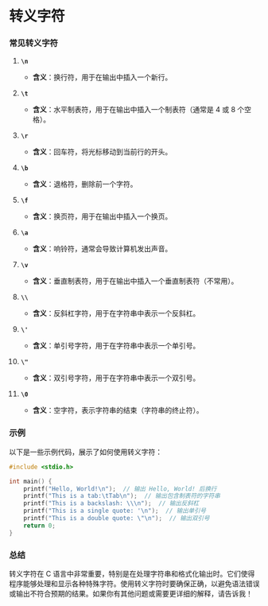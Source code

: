 # 转义字符

### 常见转义字符

1. **`\n`**
   
   - **含义**：换行符，用于在输出中插入一个新行。
2. **`\t`**
   
   - **含义**：水平制表符，用于在输出中插入一个制表符（通常是 4 或 8 个空格）。
3. **`\r`**
   
   - **含义**：回车符，将光标移动到当前行的开头。
4. **`\b`**
   
   - **含义**：退格符，删除前一个字符。
5. **`\f`**
   
   - **含义**：换页符，用于在输出中插入一个换页。
6. **`\a`**
   
   - **含义**：响铃符，通常会导致计算机发出声音。
7. **`\v`**
   
   - **含义**：垂直制表符，用于在输出中插入一个垂直制表符（不常用）。
8. **`\\`**
   
   - **含义**：反斜杠字符，用于在字符串中表示一个反斜杠。
9. **`\'`**
   
   - **含义**：单引号字符，用于在字符串中表示一个单引号。
10. **`\"`**
    
    - **含义**：双引号字符，用于在字符串中表示一个双引号。
11. **`\0`**
    
    - **含义**：空字符，表示字符串的结束（字符串的终止符）。

### 示例

以下是一些示例代码，展示了如何使用转义字符：

```c
#include <stdio.h>

int main() {
    printf("Hello, World!\n");  // 输出 Hello, World! 后换行
    printf("This is a tab:\tTab\n");  // 输出包含制表符的字符串
    printf("This is a backslash: \\\n");  // 输出反斜杠
    printf("This is a single quote: '\n");  // 输出单引号
    printf("This is a double quote: \"\n");  // 输出双引号
    return 0;
}
```

### 总结

转义字符在 C 语言中非常重要，特别是在处理字符串和格式化输出时。它们使得程序能够处理和显示各种特殊字符。使用转义字符时要确保正确，以避免语法错误或输出不符合预期的结果。如果你有其他问题或需要更详细的解释，请告诉我！
